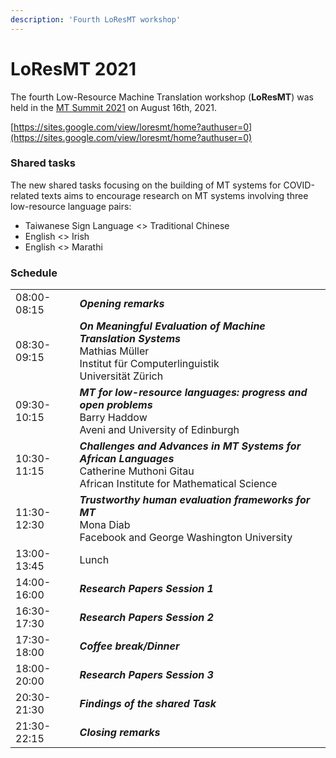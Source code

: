 ```yaml
---
description: 'Fourth LoResMT workshop'
---
```


# LoResMT 2021

The fourth Low-Resource Machine Translation workshop (**LoResMT**) was held in the [MT Summit 2021](mtsummit2021.md) on August 16th, 2021.

[https://sites.google.com/view/loresmt/home?authuser=0](https://sites.google.com/view/loresmt/home?authuser=0)

### Shared tasks

The new shared tasks focusing on the building of MT systems for COVID-related texts aims to encourage research on MT systems involving three low-resource language pairs:

- Taiwanese Sign Language <> Traditional Chinese
- English <> Irish
- English <> Marathi

### Schedule
| | |
| -- | -- |
| 08:00-08:15 | _**Opening remarks**_ |
| 08:30-09:15 | _**On Meaningful Evaluation of Machine Translation Systems**_ <br>Mathias Müller <br>Institut für Computerlinguistik <br>Universität Zürich |
| 09:30-10:15 | _**MT for low-resource languages: progress and open problems**_ <br>Barry Haddow <br>Aveni and University of Edinburgh |
| 10:30-11:15 | _**Challenges and Advances in MT Systems for African Languages**_ <br>Catherine Muthoni Gitau <br>African Institute for Mathematical Science |
| 11:30-12:30 | _**Trustworthy human evaluation frameworks for MT**_ <br>Mona Diab <br>Facebook and George Washington University |
| 13:00-13:45 | Lunch |
| 14:00-16:00 | _**Research Papers Session 1**_ |
| 16:30-17:30 | _**Research Papers Session 2**_ |
| 17:30-18:00 | _**Coffee break/Dinner**_ |
| 18:00-20:00 | _**Research Papers Session 3**_ |
| 20:30-21:30 | _**Findings of the shared Task**_ |
| 21:30-22:15 | _**Closing remarks**_ |
